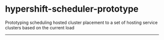 # hypershift-scheduler-prototype
Prototyping scheduling hosted cluster placement to a set of hosting service clusters based on the current load

---
